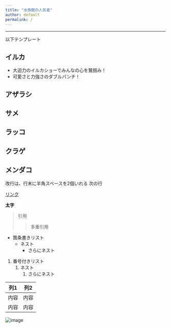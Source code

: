 ```yaml
---
title: "水族館の人気者"
author: default
permalink: /
---
```







---

以下テンプレート

## イルカ
- 大迫力のイルカショーでみんなの心を鷲掴み！
- 可愛さと力強さのダブルパンチ！
## アザラシ

## サメ 

## ラッコ

## クラゲ

## メンダコ

改行は、行末に半角スペースを2個いれる
次の行

[リンク](https://www.google.co.jp/)

**太字**

> 引用
>> 多重引用


- 箇条書きリスト
  - ネスト
    - さらにネスト


1. 番号付きリスト
   1. ネスト
      1. さらにネスト


| 列1  | 列2  |
|-----|-----|
| 内容  | 内容  |
| 内容  | 内容  |

![image](/GHPages_WebSite/assets/images/logo-150.png)
